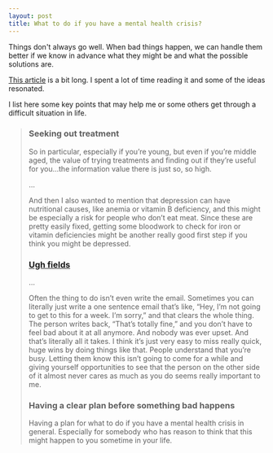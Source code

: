 ```yaml
---
layout: post
title: What to do if you have a mental health crisis?
---
```


Things don't always go well. When bad things happen, we can handle them better if we know in advance what they might be and what the possible solutions are.

[This article](https://80000hours.org/podcast/episodes/depression-anxiety-imposter-syndrome/) is a bit long. I spent a lot of time reading it and some of the ideas resonated. 

I list here some key points that may help me or some others get through a difficult situation in life.

> ### Seeking out treatment
>
> So in particular, especially if you’re young, but even if you’re middle aged, the value of trying treatments and finding out if they’re useful for you…the information value there is just so, so high. 
>
> ...
>
> And then I also wanted to mention that depression can have nutritional causes, like anemia or vitamin B deficiency, and this might be especially a risk for people who don’t eat meat. Since these are pretty easily fixed, getting some bloodwork to check for iron or vitamin deficiencies might be another really good first step if you think you might be depressed.
> ### [Ugh fields](https://www.lesswrong.com/posts/EFQ3F6kmt4WHXRqik/ugh-fields)
>
> ...
>
> Often the thing to do isn’t even write the email. Sometimes you can literally just write a one sentence email that’s like, “Hey, I’m not going to get to this for a week. I’m sorry,” and that clears the whole thing. The person writes back, “That’s totally fine,” and you don’t have to feel bad about it at all anymore. And nobody was ever upset. And that’s literally all it takes. I think it’s just very easy to miss really quick, huge wins by doing things like that. People understand that you’re busy. Letting them know this isn’t going to come for a while and giving yourself opportunities to see that the person on the other side of it almost never cares as much as you do seems really important to me.
>
> ### Having a clear plan before something bad happens
>
> Having a plan for what to do if you have a mental health crisis in general. Especially for somebody who has reason to think that this might happen to you sometime in your life.
